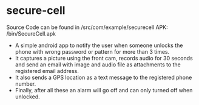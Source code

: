 # secure-cell

Source Code can be found in /src/com/example/securecell
APK: /bin/SecureCell.apk

* A simple android app to notify the user when someone unlocks the phone with wrong password or pattern for more than 3 times.
* It captures a picture using the front cam, records audio for 30 seconds and send an email with image and audio file as attachments to the registered email address.
* It also sends a GPS location as a text message to the registered phone number.
* Finally, after all these an alarm will go off and can only turned off when unlocked.
